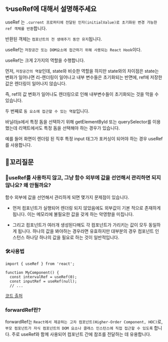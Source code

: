 ## ✨useRef에 대해서 설명해주세요

useRef 는 `.current 프로퍼티에 전달된 인자(initialValue)로 초기화된 변경 가능한 ref 객체를 반환`합니다.

반환된 객체는 `컴포넌트의 전 생애주기 동안 유지`됩니다.

useRef는 `저장공간 또는 DOM요소에 접근하기 위해 사용되는 React Hook`이다.

useRef는 크게 2가지의 역할을 수행합니다.

먼저, `저장공간의 역할`인데, state와 비슷한 역할을 하지만 state와의 차이점은 state는 변화가 일어나면 리-렌더링이 일어나고 내부 변수들은 초기화되는 반면에, ref에 저장한 값은 렌더링이 일어나지 않습니다.

즉, ref의 값 변화가 일어나도 렌더링으로 인해 내부변수들이 초기화되는 것을 막을 수 있습니다.

두 번째로 `돔 요소에 접근할 수 있는 역할`입니다.

바닐라js에서 특정 돔을 선택하기 위해 getElementById 또는 querySelector를 이용했는데 리액트에서도 특정 돔을 선택해야 하는 경우가 있습니다.

예를 들어 화면이 렌더링 된 직후 특정 input 태그가 포커싱이 되어야 하는 경우 useRef를 사용합니다.

## 🔁꼬리질문

### 🤔useRef를 사용하지 않고, 그냥 함수 외부에 값을 선언해서 관리하면 되지 않나요? 왜 안될까요?

함수 외부에 값을 선언해서 관리하게 되면 몇가지 문제점이 있습니다.

- 먼저 컴포넌트가 실행되어 렌더링 되지 않았음에도 외부값이 기본 적으로 존재하게 됩니다.
  이는 메모리에 불필요한 값을 갖게 하는 악영향을 미칩니다.

- 그리고 컴포넌트가 여러개 생성된다해도 각 컴포넌트가 가리키는 값이 모두 동일하게 됩니다.
  하나의 값을 봐야하는 경우라면 유효하지만 대부분의 경우 컴포넌트 인스턴스 하나당 하나의 값을 필요로 하는 것이 일반적입니다.

### 🛠️사용법

```
import { useRef } from 'react';

function MyComponent() {
  const intervalRef = useRef(0);
  const inputRef = useRef(null);
  // ...
```

[코드 출처](https://react-ko.dev/reference/react/useLayoutEffect)

### forwardRef란?

forwardRef는 `React에서 제공하는 고차 컴포넌트(Higher-Order Component, HOC)`로, `부모 컴포넌트가 자식 컴포넌트의 DOM 요소나 클래스 인스턴스에 직접 접근할 수 있도록` 합니다.
주로 useRef와 함께 사용되어 컴포넌트 간에 참조를 전달하는 데 유용합니다.
